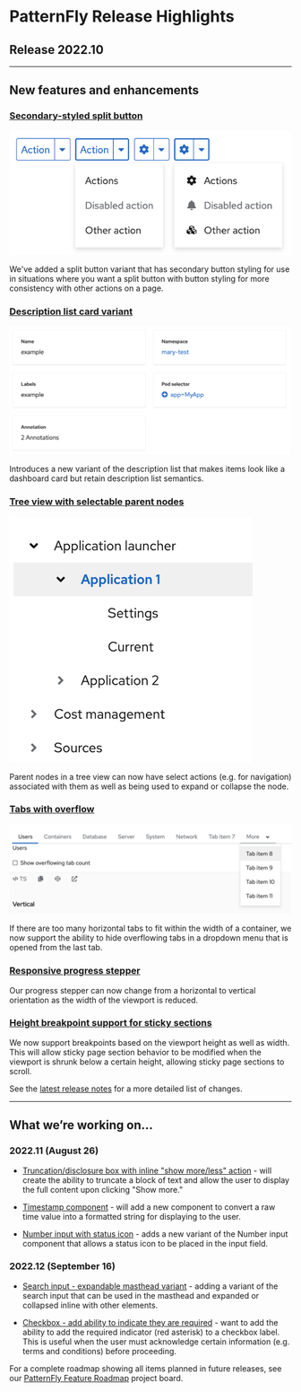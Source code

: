 # PatternFly Release Highlights
## Release 2022.10
----------------------------------------------------------
## New features and enhancements

### [Secondary-styled split button](https://www.patternfly.org/v4/components/dropdown#split-button-secondary-action)

![split button with secondary styling](./img/secondary-split-button.png)

 We've added a split button variant that has secondary button styling for use in situations where you want a split button with button styling for more consistency with other actions on a page.

### [Description list card variant](https://www.patternfly.org/v4/components/description-list#card-variants)

![description list card variant](./img/description-list-card.png)

Introduces a new variant of the description list that makes items look like a dashboard card but retain description list semantics.

### [Tree view with selectable parent nodes](https://www.patternfly.org/v4/components/tree-view#with-separate-selection-and-expansion)

![tree with selectable parent node](./img/tree-selectable-parents.png)

Parent nodes in a tree view can now have select actions (e.g. for navigation) associated with them as well as being used to expand or collapse the node.

### [Tabs with overflow](https://www.patternfly.org/v4/components/tabs#horizontal-overflow)

![horizontal tabs with overflow](./img/tabs-with-overflow.png)

If there are too many horizontal tabs to fit within the width of a container, we now support the ability to hide overflowing tabs in a dropdown menu that is opened from the last tab.

### [Responsive progress stepper](https://www.patternfly.org/v4/components/progress-stepper)

Our progress stepper can now change from a horizontal to vertical orientation as the width of the viewport is reduced.

### [Height breakpoint support for sticky sections](https://www.patternfly.org/v4/components/page/react-demos#sticky-section-breadcrumb-with-breakpoints)

We now support breakpoints based on the viewport height as well as width. This will allow sticky page section behavior to be modified when the viewport is shrunk below a certain height, allowing sticky page sections to scroll.

See the [latest release notes](https://www.patternfly.org/v4/developer-resources/release-notes) for a more detailed list of changes.

-----------------------------------------------------------------------------

## What we’re working on...

### 2022.11 (August 26)

* [Truncation/disclosure box with inline "show more/less" action](https://github.com/patternfly/patternfly-react/issues/7780) - will create the ability to truncate a block of text and allow the user to display the full content upon clicking "Show more."

* [Timestamp component](https://github.com/patternfly/patternfly-react/issues/7729) - will add a new component to convert a raw time value into a formatted string for displaying to the user.

* [Number input with status icon](https://github.com/patternfly/patternfly-react/issues/7730) - adds a new variant of the Number input component that allows a status icon to be placed in the input field.

### 2022.12 (September 16)

* [Search input - expandable masthead variant](https://github.com/patternfly/patternfly-react/issues/7380) - adding a variant of the search input that can be used in the masthead and expanded or collapsed inline with other elements.

* [Checkbox - add ability to indicate they are required](https://github.com/patternfly/patternfly-react/issues/7830) - want to add the ability to add the required indicator (red asterisk) to a checkbox label. This is useful when the user must acknowledge certain information (e.g. terms and conditions) before proceeding.




For a complete roadmap showing all items planned in future releases, see our [PatternFly Feature Roadmap](https://github.com/orgs/patternfly/projects/4?fullscreen=true) project board.
